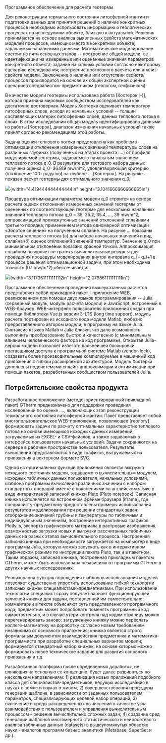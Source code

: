 Программное обеспечение для расчета геотермы

Для реконструкции термального состояния литосферной мантии и подготовки данных для принятия решений о наличие конкретных процессов необходимо использовать информацию о геологических процессах на исследуемом объекте, близкую к актуальной.  Решения принимаются на основе анализа выявленных свойств математических моделей процессов, имеющих место в конкретном объекте, задаваемых начальными данными.  Математическое моделирование состоит из пяти основных этапов -- построение общей модели; ее идентификации на измеренные или оцененные значения параметров конкретного объекта; задание начальных условий согласно некоторому сценарию исследования; построение прогнозного расчета или анализ свойств модели. Заключение о наличии или отсутствии свойств/процессов производится на основе их общей экспертной оценки сценариев специалистом-предметником (геологом, геофизиком).

В качестве модели геотермы использована работа \[Костерок ;-)\], которая признана мировым сообществом исследователей как достаточно достоверная.  Модель Хостерка оценивает температуру литосферных слоев, исходя из начальных условий -- толщин составляющих материк литосферных слоев, данных теплового потока в слоях. В этом исследовании общая модель идентифицирована данными из работы \[Костерок\], диапазон изменения начальных условий также принят согласно рекомендациям этой работы.

Задача оценки теплового потока представлена как проблема оптимизации отклонения измеренных значений температуры слоев на различных глубинах (полученных на этапах проекта ....) от профиля моделируемой геотермы, задаваемого начальным значением теплового потока q_0. В результате для тестового набора данных получена оценка q_0=36.819 mw/m\^2, удовлетворяющая критерию (отклонение 100 градусов) на глубине ... \[Костерок\]. На рисунке ... показан расчет геотермы для оптимального значения q_0.

![](media/image1.png){width="4.419444444444444in"
height="3.1041666666666665in"}

Процедура оптимизации параметра модели q_0 строится на основе расчета оценок отклонений измеренных значений геотермы от оцененных по соответствующей геотерме для нескольких начальных значений теплового потока q_0 = 35, 35.2, 35.4, ..., 39 mw/m\^2, аппроксимацией промежуточных значений отклонений сплайнами третьего порядка, применением метода одномерной оптимизации «Золотое сечение» на полученном сплайне. На рисунке ... показаны расчеты теплового потока (а) для набора начальных значений и вид сплайна (б) оценок отклонений значений температур. Значение q_0 при минимальном отклонении показано красной точкой. Аппроксимация сплайном позволяет не тратить вычислительные ресурсы для проведения процедуры моделирования внутри интервала q_i - q_i+1 в процессе решения оптимизационной задачи, при этом необходима точность (0.1 mw/m\^2) обеспечивается.

![](media/image2.png){width="3.1173611111111112in"
height="2.079861111111111in"}

Программное обеспечение проведения вышеуказанных расчетов представляет собой прикладной пакет - приложение WEB, реализованном при помощи двух языков программирования -- Julia (серверный модуль, модуль расчета модели) и JavaScript, встроенный в WEB-браузер.  WEB-интерфейс пользователя приложения создан при помощи библиотеки Vue.js версии 3-LTS (long time support), модуль расчета портирован из исходного кода модели Matlab, любезно предоставленного автором модели, в программу на языке Julia.  Синтаксис языков Matlab и Julia близки, что дало возможность выполнить преобразование быстро и качественно (с минимальным влиянием человеческого фактора на код программы).  Открытая Julia-версия модели позволяет избегать дальнейшей блокировки поставщиком доступа к программной системе Matlab (vendor-lock), создавать более производительные компилируемые в машинный код приложения с гибкой расширяемой архитектурой.  Модель Хостерка дополнены подсистемами сплайн-аппроксимации и оптимизации при помощи пакетов, разработанных сообществом пользователей Julia.

## Потребительские свойства продукта

Разработанное приложение (методо-ориентированный прикладной пакет) GTherm предназначено для поддержки проведения исследований по оценке ...., включающих этап реконструкции термального состояния литосферной мантии.  Пакет представляет собой многопользовательское WEB-приложение, позволяющее [геологу] формировать задачи по расчету оптимальных характеристик теплового потока на основе имеющихся исходных данных измерений, загружаемых из EXCEL- и CSV-файалов, а также задаваемых в интерфейсе пользователя начальных условий.  Задачи сохраняются на сервере в рабочем пространстве пользователя.  Результаты вычислений представляются в виде графиков, выгружаемых из приложения в векторном формате SVG.

Одной из оригинальных функций приложения является выгрузка исходного состояния модели, задаваемого вычислительным модулем, исходных табличных данных пользователя, начальных условиямй, шаблона программы вычисления различных значений с набором стандартных операций вместе с пояснениями на английском языке в виде интерактивной записной книжки Pluto (Pluto notebook).  Записная книжка исполняется во встроенном фрейме браузера (iframe), где специалисту-предметнику предоставлены примеры использования результатов моделирования при решении стандартных задач: отображение значений грубины и температуры по табличным и индивидуальным значениям, построение интерактивных графиков Plotly.js, экспорта графического материала в растровые изображения, возможностью загрузки новых и выгрузки рассчитанных табличных данных на разных этапах вычислительного процесса.  Настроенная записная книжка при необходимости загружается на компьютер в виде программы Julia, которую можно запускать как в интерактивном графическом режиме по инструкции пакета Pluto, так и в пакетном.  Таким образом, записная книжка, построенная прикладным пакетом GTherm, может быть использована независимо от программы GTHerm в других научных исследованиях.

Реализованна функция порождения шаблонов использования моделей позволяет существенно упростить использование гибкой технологии записных книжек специалистами-предметниками.  При использовании технологии специалист сразу получает вариант функционирующей записной книжки для задачи, поставленной им самостоятельно; комментарии в тексте объясняют суть представленного программного кода; предметник может попробовать поменять программный код самостоятельно, и в случае утери контроля над кодом страницу можно перегенерировать заново; загруженную книжку можно переслать коллеге-математику на доработку согласно новым требованиям независимо от основного приложения; книжка является строго формальным документом взаимодействия предметника и математика-программиста при разработке специальных вариантов модели; формируется стандартный набор книжек, на основе которых можно формировать новое техническое задание для развития основного приложения и т.д.

Разработанная платформа после определенных доработок, не влияющих на основную ее концепцию, будет далее развиваться по нескольким направлениям: 1) реализация новых приложений подобного класса для специалистов-предметников, ведущих исследования в науках о земле и науках о живом, 2) совершенствования процедуры генерации шаблона, в зависимости от заданных пользователем параметров, специализирующих целевой набор операций; 3) включение в среды распределенных вычислений в качестве узла взаимодействия с пользователем и управления вычислительным процессом - решение вычислительно сложных задач; 4) создание сред генерации шаблонов многомерного статистического и нейросетевого анализа табличных данных (datasets) в вышеупомянутых областях науки - аналогов программ бизнес аналитики (Metabase, SuperSet и др.).
